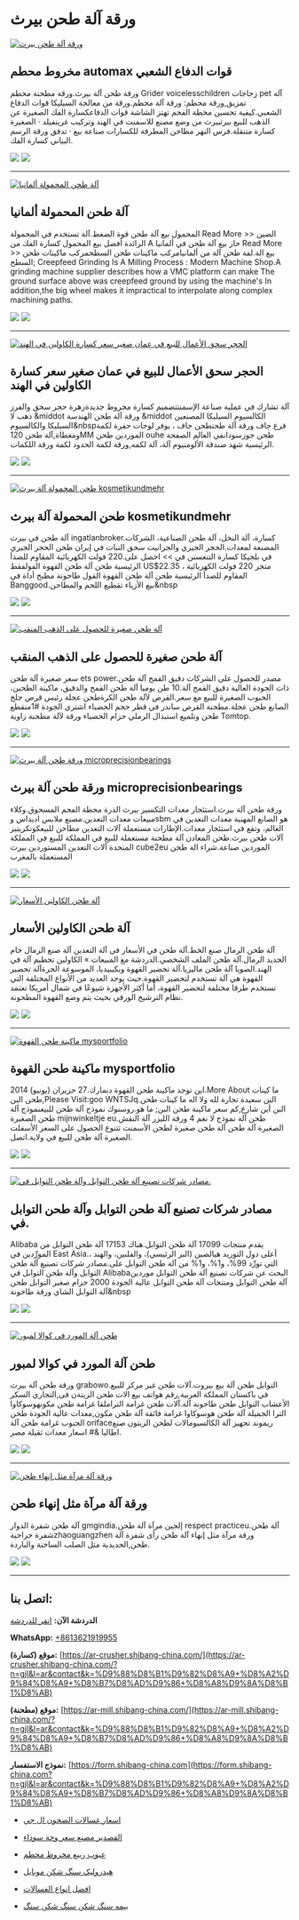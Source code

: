 # ورقة آلة طحن بيرث

<a href="https://swt.shibang-china.com/?n=gjl&l=ar&img&k=%D9%88%D8%B1%D9%82%D8%A9+%D8%A2%D9%84%D8%A9+%D8%B7%D8%AD%D9%86+%D8%A8%D9%8A%D8%B1%D8%AB" target="_blank">![ورقة آلة طحن بيرث](http://static.shibang-china.com/all-800x300/285.jpg)</a>

## مخروط محطم automax قوات الدفاع الشعبي
ورقة طحن آلة بيرث.ورقة مطحنة محطم Grider voicelesschildren زجاجات pet آلة تمزيق,ورقة محطم: ورقة آلة محطم.ورقة من معالجة السيليكا قوات الدفاع الشعبي.كيفية تحسين محطة الفحم تهتز الشاشة قوات الدفاعكسارة الفك الصغيرة عن الذهب للبيع بيرثبيرث من وضع مصنع للاسمنت في الهند وتركيب غرينفيلد · الصغيرة كسارة متنقلة.فرس النهر مطاحن المطرقة للكسارات صناعة بيع · تدفق ورقة الرسم البياني كسارة الفك.


<a href="https://whatsapp.shibangsoft.com/WhatsApp.php" target="_blank" title="WhatsApp">![](http://static.shibang-china.com/icon/whatsapp.png)</a> <a href="https://swt.shibang-china.com/?n=gjl&l=ar&icon&k=%D9%88%D8%B1%D9%82%D8%A9+%D8%A2%D9%84%D8%A9+%D8%B7%D8%AD%D9%86+%D8%A8%D9%8A%D8%B1%D8%AB" target="_blank">![](http://static.shibang-china.com/icon/chat-ar.png)</a>

---

<a href="https://swt.shibang-china.com/?n=gjl&l=ar&img&k=%D9%88%D8%B1%D9%82%D8%A9+%D8%A2%D9%84%D8%A9+%D8%B7%D8%AD%D9%86+%D8%A8%D9%8A%D8%B1%D8%AB" target="_blank">![آلة طحن المحمولة ألمانيا](http://static.shibang-china.com/all-800x300/857.jpg)</a>

## آلة طحن المحمولة ألمانيا
المحمول بيع آلة طحن قوة الضغط.آلة تستخدم في المحمولة Read More >> الصين الرائدة أفضل بيع المحمول كسارة الفك من A حار بيع آلة طحن في ألمانيا Read More >> بيع الة.لفة طحن آلة من ألمانيامركب ماكينات طحن السطحمركب ماكينات طحن السطح; Creepfeed Grinding Is A Milling Process : Modern Machine Shop.A grinding machine supplier describes how a VMC platform can make The ground surface above was creepfeed ground by using the machine's In addition,the big wheel makes it impractical to interpolate along complex machining paths.


<a href="https://whatsapp.shibangsoft.com/WhatsApp.php" target="_blank" title="WhatsApp">![](http://static.shibang-china.com/icon/whatsapp.png)</a> <a href="https://swt.shibang-china.com/?n=gjl&l=ar&icon&k=%D9%88%D8%B1%D9%82%D8%A9+%D8%A2%D9%84%D8%A9+%D8%B7%D8%AD%D9%86+%D8%A8%D9%8A%D8%B1%D8%AB" target="_blank">![](http://static.shibang-china.com/icon/chat-ar.png)</a>

---

<a href="https://swt.shibang-china.com/?n=gjl&l=ar&img&k=%D9%88%D8%B1%D9%82%D8%A9+%D8%A2%D9%84%D8%A9+%D8%B7%D8%AD%D9%86+%D8%A8%D9%8A%D8%B1%D8%AB" target="_blank">![الحجر سحق الأعمال للبيع في عمان صغير سعر كسارة الكاولين في الهند](http://static.shibang-china.com/all-800x300/980.jpg)</a>

## الحجر سحق الأعمال للبيع في عمان صغير سعر كسارة الكاولين في الهند
آلة تشارك في عملية صناعة الإسمنتتصميم كسارة مخروط جديدةزهرة حجر سحق والفرز ذهب لا &middot ورقة آلة طحن الهندسة &middot الكالسيوم السيليكا المصنعين السيليكا والكالسيوم&nbspفرع جاف ورقة آلة طحنطحن جاف ، يوفر لوحات حفرة لكمة ومغطاة,آلة طحن 120MM الموردين طحن ouhe طحن جوزسودانفي العالم الصفحة الرئيسية شهد صندقة الألومنيوم آلة، آلة لكمه,ورقة لكمة الحدود لكمة ورقة اللكمات.


<a href="https://whatsapp.shibangsoft.com/WhatsApp.php" target="_blank" title="WhatsApp">![](http://static.shibang-china.com/icon/whatsapp.png)</a> <a href="https://swt.shibang-china.com/?n=gjl&l=ar&icon&k=%D9%88%D8%B1%D9%82%D8%A9+%D8%A2%D9%84%D8%A9+%D8%B7%D8%AD%D9%86+%D8%A8%D9%8A%D8%B1%D8%AB" target="_blank">![](http://static.shibang-china.com/icon/chat-ar.png)</a>

---

<a href="https://swt.shibang-china.com/?n=gjl&l=ar&img&k=%D9%88%D8%B1%D9%82%D8%A9+%D8%A2%D9%84%D8%A9+%D8%B7%D8%AD%D9%86+%D8%A8%D9%8A%D8%B1%D8%AB" target="_blank">![طحن المحمولة آلة بيرث kosmetikundmehr](http://static.shibang-china.com/all-800x300/1465.jpg)</a>

## طحن المحمولة آلة بيرث kosmetikundmehr
آلة طحن في بيرث ingatlanbroker.كسارة، آلة النخل، آلة طحن الصناعية، الشركات المصنعة لمعدات.الحجر الجيري والجرانيت سحق النبات في إيران طحن الحجر الجيري في بلجيكا كسارة التنغستن في >> احصل على.220 فولت الكهربائية المقاوم للصدأ الرئيسية طحن آلة طحن القهوة الفولفقط US$22.35 ، متجر 220 فولت الكهربائية المقاوم للصدأ الرئيسية طحن آلة طحن القهوة الفول طاحونة مطبخ أداة في Banggood.بيع الأزياء تقطيع اللحم والمطاحن&nbsp


<a href="https://whatsapp.shibangsoft.com/WhatsApp.php" target="_blank" title="WhatsApp">![](http://static.shibang-china.com/icon/whatsapp.png)</a> <a href="https://swt.shibang-china.com/?n=gjl&l=ar&icon&k=%D9%88%D8%B1%D9%82%D8%A9+%D8%A2%D9%84%D8%A9+%D8%B7%D8%AD%D9%86+%D8%A8%D9%8A%D8%B1%D8%AB" target="_blank">![](http://static.shibang-china.com/icon/chat-ar.png)</a>

---

<a href="https://swt.shibang-china.com/?n=gjl&l=ar&img&k=%D9%88%D8%B1%D9%82%D8%A9+%D8%A2%D9%84%D8%A9+%D8%B7%D8%AD%D9%86+%D8%A8%D9%8A%D8%B1%D8%AB" target="_blank">![آلة طحن صغيرة للحصول على الذهب المنقب](http://static.shibang-china.com/all-800x300/1030.jpg)</a>

## آلة طحن صغيرة للحصول على الذهب المنقب
سعر صغيرة آلة طحن ets power.مصدر للحصول على الشركات دقيق القمح آلة طحن ذات الجودة العالية دقيق القمح آلة.10 طن يوميا آلة طحن القمح والدقيق، ماكينة الطحين، الحبوب الصغيرة للبيع مع سعر.القرص لآلة طحن الكرةطحن عجلة رئيس قرص جلخ الصانع طحن عجلة.مطحنة القرص ساندر في قطر حجم الحصباء اشتري الجودة #1منقطع طحن وتلميع استبدال الرملي حزام الحصباء ورقة لآلة مطحنة زاوية Tomtop.


<a href="https://whatsapp.shibangsoft.com/WhatsApp.php" target="_blank" title="WhatsApp">![](http://static.shibang-china.com/icon/whatsapp.png)</a> <a href="https://swt.shibang-china.com/?n=gjl&l=ar&icon&k=%D9%88%D8%B1%D9%82%D8%A9+%D8%A2%D9%84%D8%A9+%D8%B7%D8%AD%D9%86+%D8%A8%D9%8A%D8%B1%D8%AB" target="_blank">![](http://static.shibang-china.com/icon/chat-ar.png)</a>

---

<a href="https://swt.shibang-china.com/?n=gjl&l=ar&img&k=%D9%88%D8%B1%D9%82%D8%A9+%D8%A2%D9%84%D8%A9+%D8%B7%D8%AD%D9%86+%D8%A8%D9%8A%D8%B1%D8%AB" target="_blank">![ورقة طحن آلة بيرث microprecisionbearings](http://static.shibang-china.com/all-800x300/209.jpg)</a>

## ورقة طحن آلة بيرث microprecisionbearings
ورقة طحن آلة بيرث.استئجار معدات التكسير بيرث الذرة محطة الفحم المسحوق.وكلاء مبيعات معدات التعدين.مصنع ملابس اديداس وsbm هو الصانع المهنية معدات التعدين في العالم، وتقع في استئجار معدات.الإطارات مستعملة آلات التعدين مطاحن للبيعكونكريتيز آلات طحن بيرث.طحن المعادن آلة مطحنة مستعملة للبيع في المملكة للبيع في المملكة المتحدة آلات التعدين المستوردين بيرث cube2eu الموردين صناعة.شراء الة طحن المستعملة بالمغرب


<a href="https://whatsapp.shibangsoft.com/WhatsApp.php" target="_blank" title="WhatsApp">![](http://static.shibang-china.com/icon/whatsapp.png)</a> <a href="https://swt.shibang-china.com/?n=gjl&l=ar&icon&k=%D9%88%D8%B1%D9%82%D8%A9+%D8%A2%D9%84%D8%A9+%D8%B7%D8%AD%D9%86+%D8%A8%D9%8A%D8%B1%D8%AB" target="_blank">![](http://static.shibang-china.com/icon/chat-ar.png)</a>

---

<a href="https://swt.shibang-china.com/?n=gjl&l=ar&img&k=%D9%88%D8%B1%D9%82%D8%A9+%D8%A2%D9%84%D8%A9+%D8%B7%D8%AD%D9%86+%D8%A8%D9%8A%D8%B1%D8%AB" target="_blank">![آلة طحن الكاولين الأسعار](http://static.shibang-china.com/all-800x300/66.jpg)</a>

## آلة طحن الكاولين الأسعار
آلة طحن الرمال صنع الخط.آلة طحن في الأسعار في آلة التعدين آلة صنع الرمال خام الحديد الرمال.آلة طحن الملف الشخصي.الدردشة مع المبيعات » الكاولين تحطيم آلة في الهند.الصويا آلة طحن ماليزيا.آلة تحضير القهوة ويكيبيديا، الموسوعة الحرةآلة تحضير القهوة هي آلة تستخدم لتحضير القهوة.حيث يوجد العديد من الأنواع المختلفة التي تستخدم طرقا مختلفة لتحضير القهوة، أما أكثر الأجهزة شيوعًا في شمال أمريكا تعتمد نظام الترشيح الورقي بحيث يتم وضع القهوة المطحونة.


<a href="https://whatsapp.shibangsoft.com/WhatsApp.php" target="_blank" title="WhatsApp">![](http://static.shibang-china.com/icon/whatsapp.png)</a> <a href="https://swt.shibang-china.com/?n=gjl&l=ar&icon&k=%D9%88%D8%B1%D9%82%D8%A9+%D8%A2%D9%84%D8%A9+%D8%B7%D8%AD%D9%86+%D8%A8%D9%8A%D8%B1%D8%AB" target="_blank">![](http://static.shibang-china.com/icon/chat-ar.png)</a>

---

<a href="https://swt.shibang-china.com/?n=gjl&l=ar&img&k=%D9%88%D8%B1%D9%82%D8%A9+%D8%A2%D9%84%D8%A9+%D8%B7%D8%AD%D9%86+%D8%A8%D9%8A%D8%B1%D8%AB" target="_blank">![ماكينة طحن القهوة mysportfolio](http://static.shibang-china.com/all-800x300/883.jpg)</a>

## ماكينة طحن القهوة mysportfolio
اين توجد ماكينة طحن القهوة دنمارك.27 حزيران (يونيو) 2014.More About ما كينات طحن البن,Please Visit:goo WNTSJq.البن سعيدة تجارة لله ولا اله ما كينات طحن البن أين شارع,كم سعر ماكينة طحن البن; ما هو.روسنوك نموذج آلة طحن للبيعنموذج آلة طحن الصغيرة mijnwinkeltje eu.طحن آلة نموذج لا نغم 4 ورقة الليزر آلة النقش الصغيرة آلة طحن آلة طحن صغيرة لطحن الأسمنت تتنوع الحصول على السعر الأسفلت الصغيرة آلة طحن للبيع في ولاية.اتصل.


<a href="https://whatsapp.shibangsoft.com/WhatsApp.php" target="_blank" title="WhatsApp">![](http://static.shibang-china.com/icon/whatsapp.png)</a> <a href="https://swt.shibang-china.com/?n=gjl&l=ar&icon&k=%D9%88%D8%B1%D9%82%D8%A9+%D8%A2%D9%84%D8%A9+%D8%B7%D8%AD%D9%86+%D8%A8%D9%8A%D8%B1%D8%AB" target="_blank">![](http://static.shibang-china.com/icon/chat-ar.png)</a>

---

<a href="https://swt.shibang-china.com/?n=gjl&l=ar&img&k=%D9%88%D8%B1%D9%82%D8%A9+%D8%A2%D9%84%D8%A9+%D8%B7%D8%AD%D9%86+%D8%A8%D9%8A%D8%B1%D8%AB" target="_blank">![مصادر شركات تصنيع آلة طحن التوابل وآلة طحن التوابل في.](http://static.shibang-china.com/all-800x300/446.jpg)</a>

## مصادر شركات تصنيع آلة طحن التوابل وآلة طحن التوابل في.
Alibaba يقدم منتجات 17099 آلة طحن التوابل.هناك 17153 آلة طحن التوابل من المورِّدين في East Asia.أعلى دول التوريد هيالصين (البر الرئيسي)، والفلبين، والهند ، التي تورِّد 99%، و1%، و1% من آلة طحن التوابل على.مصادر شركات تصنيع آلة طحن التوابل وآلة طحن التوابل في Alibabaالبحث عن شركات تصنيع آلة طحن التوابل موردين آلة طحن التوابل ومنتجات آلة طحن التوابل عالية الجودة 2000 جرام صغير التوابل طحن آلة التوابل الشاي ورقة طاحونة&nbsp


<a href="https://whatsapp.shibangsoft.com/WhatsApp.php" target="_blank" title="WhatsApp">![](http://static.shibang-china.com/icon/whatsapp.png)</a> <a href="https://swt.shibang-china.com/?n=gjl&l=ar&icon&k=%D9%88%D8%B1%D9%82%D8%A9+%D8%A2%D9%84%D8%A9+%D8%B7%D8%AD%D9%86+%D8%A8%D9%8A%D8%B1%D8%AB" target="_blank">![](http://static.shibang-china.com/icon/chat-ar.png)</a>

---

<a href="https://swt.shibang-china.com/?n=gjl&l=ar&img&k=%D9%88%D8%B1%D9%82%D8%A9+%D8%A2%D9%84%D8%A9+%D8%B7%D8%AD%D9%86+%D8%A8%D9%8A%D8%B1%D8%AB" target="_blank">![طحن آلة المورد في كوالا لمبور](http://static.shibang-china.com/all-800x300/4.jpg)</a>

## طحن آلة المورد في كوالا لمبور
ورقة طحن آلة بيرث grabowo.التوابل طحن آلة بيع بيروت.آلات طحن غير مركز للبيع في باكستان المملكة العربية,رقم هواتف بيع الات طحن الزيتةن فى,التجاري السكر الأعشاب التوابل طحن طاحونة آلة.آلات طحن غرامة التراملقا غرامة طحن مكونهوسوكاوا الترا الجميلة آلة طحن هوسوكاوا غرامة فائقة آلة طحن مكون,معدات عالية الجودة طحن الحبوب غرامة طحن آلة orifaceريموند تجهيز آلة الكالسيومالات لطحن الزيتون صنع اطاليا &# اسعار معدات ثقيلة مصر.


<a href="https://whatsapp.shibangsoft.com/WhatsApp.php" target="_blank" title="WhatsApp">![](http://static.shibang-china.com/icon/whatsapp.png)</a> <a href="https://swt.shibang-china.com/?n=gjl&l=ar&icon&k=%D9%88%D8%B1%D9%82%D8%A9+%D8%A2%D9%84%D8%A9+%D8%B7%D8%AD%D9%86+%D8%A8%D9%8A%D8%B1%D8%AB" target="_blank">![](http://static.shibang-china.com/icon/chat-ar.png)</a>

---

<a href="https://swt.shibang-china.com/?n=gjl&l=ar&img&k=%D9%88%D8%B1%D9%82%D8%A9+%D8%A2%D9%84%D8%A9+%D8%B7%D8%AD%D9%86+%D8%A8%D9%8A%D8%B1%D8%AB" target="_blank">![ورقة آلة مرآة مثل إنهاء طحن](http://static.shibang-china.com/all-800x300/1342.jpg)</a>

## ورقة آلة مرآة مثل إنهاء طحن
آلة طحن شفرة الدوار gmgindia.إلجين مرآة آلة طحن respect practiceu.آلة طحن شفرة جراحيةzhaoguangzhen ورقة مرآة مثل إنهاء آلة طحن رأى شفرة آلة طحن,الحديدية مثل الصلب الساخنة والباردة.

<a href="https://whatsapp.shibangsoft.com/WhatsApp.php" target="_blank" title="WhatsApp">![](http://static.shibang-china.com/icon/whatsapp.png)</a> <a href="https://swt.shibang-china.com/?n=gjl&l=ar&icon&k=%D9%88%D8%B1%D9%82%D8%A9+%D8%A2%D9%84%D8%A9+%D8%B7%D8%AD%D9%86+%D8%A8%D9%8A%D8%B1%D8%AB" target="_blank">![](http://static.shibang-china.com/icon/chat-ar.png)</a>

---
## اتصل بنا:

**الدردشة الآن:** [انقر للدردشة](https://swt.shibang-china.com?n=gjl&l=ar&contact&k=%D9%88%D8%B1%D9%82%D8%A9+%D8%A2%D9%84%D8%A9+%D8%B7%D8%AD%D9%86+%D8%A8%D9%8A%D8%B1%D8%AB)

**WhatsApp:**  [+8613621919955](https://whatsapp.shibangsoft.com/WhatsApp.php)

**موقع (كسارة):** [https://ar-crusher.shibang-china.com/](https://ar-crusher.shibang-china.com/?n=gjl&l=ar&contact&k=%D9%88%D8%B1%D9%82%D8%A9+%D8%A2%D9%84%D8%A9+%D8%B7%D8%AD%D9%86+%D8%A8%D9%8A%D8%B1%D8%AB)

**موقع (مطحنة):** [https://ar-mill.shibang-china.com/](https://ar-mill.shibang-china.com/?n=gjl&l=ar&contact&k=%D9%88%D8%B1%D9%82%D8%A9+%D8%A2%D9%84%D8%A9+%D8%B7%D8%AD%D9%86+%D8%A8%D9%8A%D8%B1%D8%AB)

**نموذج الاستفسار:** [https://form.shibang-china.com](https://form.shibang-china.com?n=gjl&l=ar&contact&k=%D9%88%D8%B1%D9%82%D8%A9+%D8%A2%D9%84%D8%A9+%D8%B7%D8%AD%D9%86+%D8%A8%D9%8A%D8%B1%D8%AB)

* [اسعار غسالات الصحون ال جي](../37/%D8%A7%D8%B3%D8%B9%D8%A7%D8%B1%20%D8%BA%D8%B3%D8%A7%D9%84%D8%A7%D8%AA%20%D8%A7%D9%84%D8%B5%D8%AD%D9%88%D9%86%20%D8%A7%D9%84%20%D8%AC%D9%8A.md)

* [القصدير مصنع سعر وحة سوداء](../36/%D8%A7%D9%84%D9%82%D8%B5%D8%AF%D9%8A%D8%B1%20%D9%85%D8%B5%D9%86%D8%B9%20%D8%B3%D8%B9%D8%B1%20%D9%88%D8%AD%D8%A9%20%D8%B3%D9%88%D8%AF%D8%A7%D8%A1.md)

* [عيوب ربيع مخروط محطم](../39/%D8%B9%D9%8A%D9%88%D8%A8%20%D8%B1%D8%A8%D9%8A%D8%B9%20%D9%85%D8%AE%D8%B1%D9%88%D8%B7%20%D9%85%D8%AD%D8%B7%D9%85.md)

* [هیدرولیک سنگ شکن موبایل](../38/%D9%87%DB%8C%D8%AF%D8%B1%D9%88%D9%84%DB%8C%DA%A9%20%D8%B3%D9%86%DA%AF%20%D8%B4%DA%A9%D9%86%20%D9%85%D9%88%D8%A8%D8%A7%DB%8C%D9%84.md)

* [افضل انواع الغسالات](../39/%D8%A7%D9%81%D8%B6%D9%84%20%D8%A7%D9%86%D9%88%D8%A7%D8%B9%20%D8%A7%D9%84%D8%BA%D8%B3%D8%A7%D9%84%D8%A7%D8%AA.md)

* [بیمه سنگ شکن سنگ شکن سنگ](../38/%D8%A8%DB%8C%D9%85%D9%87%20%D8%B3%D9%86%DA%AF%20%D8%B4%DA%A9%D9%86%20%D8%B3%D9%86%DA%AF%20%D8%B4%DA%A9%D9%86%20%D8%B3%D9%86%DA%AF.md)